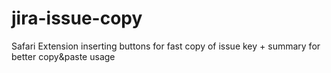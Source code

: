 # jira-issue-copy
Safari Extension inserting buttons for fast copy of issue key + summary for better copy&amp;paste usage
